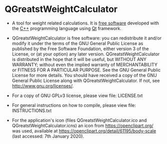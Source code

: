 # QGreatstWeightCalculator
* A tool for weight related calculations. It is [free software](https://www.gnu.org/philosophy/free-sw.en.html) developed with the [C++](https://isocpp.org/) programming language using [Qt](https://www.qt.io/) framework.

* QGreatstWeightCalculator is free software: you can redistribute it and/or modify it under the terms of the GNU General Public License as published by the Free Software Foundation, either version 3 of the License, or (at your option) any later version. 
QGreatstWeightCalculator is distributed in the hope that it will be useful, but WITHOUT ANY WARRANTY; without even the implied warranty of MERCHANTABILITY or FITNESS FOR A PARTICULAR PURPOSE.  See the GNU General Public License for more details.
You should have received a copy of the GNU General Public License along with QGreatstWeightCalculator. If not, see <http://www.gnu.org/licenses/>. 

* For a copy of GNU GPLv3 license, please view file: LICENSE.txt

* For general instructions on how to compile, please view file: INSTRUCTIONS.txt

* For the application's icon (files QGreatstWeightCalculator.ico and QGreatstWeightCalculator.icns) an icon from <https://openclipart.org/> was used, available at <https://openclipart.org/detail/61195/body-scale> (last accessed: 7th January 2020).
